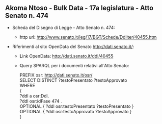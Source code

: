 ## Akoma Ntoso - Bulk Data - 17a legislatura - Atto Senato n. 474 ##

* Scheda del Disegno di Legge - Atto Senato n. 474:
	* http url: http://www.senato.it/leg/17/BGT/Schede/Ddliter/40455.htm

* Riferimenti al sito OpenData del Senato http://dati.senato.it/:
	* Link OpenData: http://dati.senato.it/ddl/40455
	* Query SPARQL per i documenti relativi all'Atto Senato:

        PREFIX osr: <http://dati.senato.it/osr/>  
		SELECT DISTINCT ?testoPresentato ?testoApprovato  
		WHERE  
		{  
		    ?ddl a osr:Ddl.  
		    ?ddl osr:idFase 474 .  
		    OPTIONAL { ?ddl osr:testoPresentato ?testoPresentato }  
		    OPTIONAL { ?ddl osr:testoApprovato ?testoApprovato }  
		}
		
